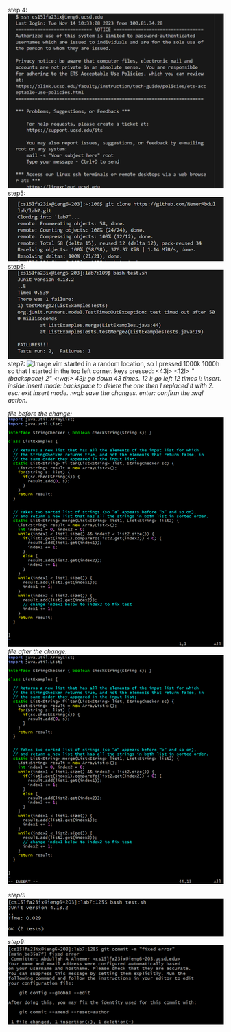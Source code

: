 step 4:
![Image](login.png)
step5:
![Image](clone.png)
step6:
![Image](failed.png)
step7:
![Image](vimEneter.png)
vim started in a random location, so I pressed 1000k 1000h so that I started in the top left corner.
keys pressed: <43j> <12l> <i> "(backspace) 2" <esc> <:wq!> <enter>
43j: go down 43 times.
12 l: go left 12 times
i: insert.
inside insert mode: backspace to delete the one then I replaced it with 2.
esc: exit insert mode.
:wq!: save the changes.
enter: confirm the :wq! action.

file before the change:
![Image](leftCorner.png)
file after the change:
![Image](inserted.png)

step8:
![Image](success.png)
step9:
![Image](commit.png)
